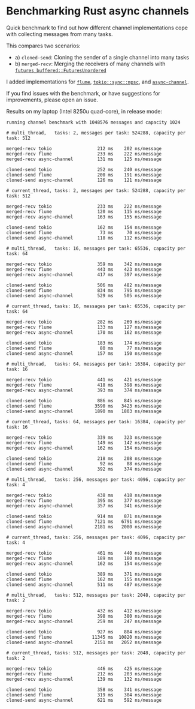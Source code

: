 # Benchmarking Rust async channels

Quick benchmark to find out how different channel implementations cope with collecting messages from many tasks.

This compares two scenarios:

* a) `cloned-send`: Cloning the sender of a single channel into many tasks
* b) `merged-recv`: Merging the receivers of many channels with [`futures_buffered::FuturesUnordered`](https://docs.rs/futures-buffered/latest/futures_buffered/struct.FuturesUnordered.html)

I added implementations for [`flume`](https://docs.rs/flume/), [`tokio::sync::mpsc`](https://docs.rs/tokio/latest/tokio/sync/mpsc/), and [`async-channel`](https://docs.rs/async-channel).

If you find issues with the benchmark, or have suggestions for improvements, please open an issue.

Results on my laptop (Intel 8250u quad-core), in release mode:

``` 
running channel benchmark with 1048576 messages and capacity 1024

# multi_thread,   tasks: 2, messages per task: 524288, capacity per task: 512

merged-recv tokio                 212 ms    202 ns/message
merged-recv flume                 233 ms    222 ns/message
merged-recv async-channel         131 ms    125 ns/message

cloned-send tokio                 252 ms    240 ns/message
cloned-send flume                 200 ms    191 ns/message
cloned-send async-channel         126 ms    121 ns/message

# current_thread, tasks: 2, messages per task: 524288, capacity per task: 512

merged-recv tokio                 233 ms    222 ns/message
merged-recv flume                 120 ms    115 ns/message
merged-recv async-channel         163 ms    155 ns/message

cloned-send tokio                 162 ms    154 ns/message
cloned-send flume                  73 ms     70 ns/message
cloned-send async-channel         118 ms    112 ns/message

# multi_thread,   tasks: 16, messages per task: 65536, capacity per task: 64

merged-recv tokio                 359 ms    342 ns/message
merged-recv flume                 443 ms    423 ns/message
merged-recv async-channel         417 ms    397 ns/message

cloned-send tokio                 506 ms    482 ns/message
cloned-send flume                 834 ms    795 ns/message
cloned-send async-channel         529 ms    505 ns/message

# current_thread, tasks: 16, messages per task: 65536, capacity per task: 64

merged-recv tokio                 282 ms    269 ns/message
merged-recv flume                 133 ms    127 ns/message
merged-recv async-channel         170 ms    162 ns/message

cloned-send tokio                 183 ms    174 ns/message
cloned-send flume                  80 ms     77 ns/message
cloned-send async-channel         157 ms    150 ns/message

# multi_thread,   tasks: 64, messages per task: 16384, capacity per task: 16

merged-recv tokio                 441 ms    421 ns/message
merged-recv flume                 418 ms    398 ns/message
merged-recv async-channel         393 ms    374 ns/message

cloned-send tokio                 886 ms    845 ns/message
cloned-send flume                3590 ms   3423 ns/message
cloned-send async-channel        1890 ms   1803 ns/message

# current_thread, tasks: 64, messages per task: 16384, capacity per task: 16

merged-recv tokio                 339 ms    323 ns/message
merged-recv flume                 149 ms    142 ns/message
merged-recv async-channel         162 ms    154 ns/message

cloned-send tokio                 218 ms    208 ns/message
cloned-send flume                  92 ms     88 ns/message
cloned-send async-channel         392 ms    374 ns/message

# multi_thread,   tasks: 256, messages per task: 4096, capacity per task: 4

merged-recv tokio                 438 ms    418 ns/message
merged-recv flume                 395 ms    377 ns/message
merged-recv async-channel         357 ms    341 ns/message

cloned-send tokio                 914 ms    871 ns/message
cloned-send flume                7121 ms   6791 ns/message
cloned-send async-channel        2181 ms   2080 ns/message

# current_thread, tasks: 256, messages per task: 4096, capacity per task: 4

merged-recv tokio                 461 ms    440 ns/message
merged-recv flume                 189 ms    180 ns/message
merged-recv async-channel         162 ms    154 ns/message

cloned-send tokio                 389 ms    371 ns/message
cloned-send flume                 162 ms    155 ns/message
cloned-send async-channel         511 ms    487 ns/message

# multi_thread,   tasks: 512, messages per task: 2048, capacity per task: 2

merged-recv tokio                 432 ms    412 ns/message
merged-recv flume                 398 ms    380 ns/message
merged-recv async-channel         259 ms    247 ns/message

cloned-send tokio                 927 ms    884 ns/message
cloned-send flume               11345 ms  10820 ns/message
cloned-send async-channel        2151 ms   2052 ns/message

# current_thread, tasks: 512, messages per task: 2048, capacity per task: 2

merged-recv tokio                 446 ms    425 ns/message
merged-recv flume                 212 ms    203 ns/message
merged-recv async-channel         139 ms    132 ns/message

cloned-send tokio                 358 ms    341 ns/message
cloned-send flume                 319 ms    304 ns/message
cloned-send async-channel         621 ms    592 ns/message
```
